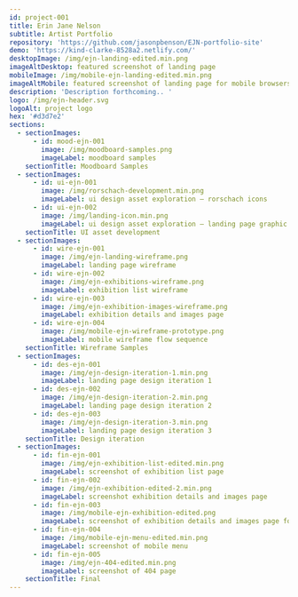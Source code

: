 ```yaml
---
id: project-001
title: Erin Jane Nelson
subtitle: Artist Portfolio
repository: 'https://github.com/jasonpbenson/EJN-portfolio-site'
demo: 'https://kind-clarke-8528a2.netlify.com/'
desktopImage: /img/ejn-landing-edited.min.png
imageAltDesktop: featured screenshot of landing page
mobileImage: /img/mobile-ejn-landing-edited.min.png
imageAltMobile: featured screenshot of landing page for mobile browsers
description: 'Description forthcoming.. '
logo: /img/ejn-header.svg
logoAlt: project logo
hex: '#d3d7e2'
sections:
  - sectionImages:
      - id: mood-ejn-001
        image: /img/moodboard-samples.png
        imageLabel: moodboard samples
    sectionTitle: Moodboard Samples
  - sectionImages:
      - id: ui-ejn-001
        image: /img/rorschach-development.min.png
        imageLabel: ui design asset exploration – rorschach icons
      - id: ui-ejn-002
        image: /img/landing-icon.min.png
        imageLabel: ui design asset exploration – landing page graphic
    sectionTitle: UI asset development
  - sectionImages:
      - id: wire-ejn-001
        image: /img/ejn-landing-wireframe.png
        imageLabel: landing page wireframe
      - id: wire-ejn-002
        image: /img/ejn-exhibitions-wireframe.png
        imageLabel: exhibition list wireframe
      - id: wire-ejn-003
        image: /img/ejn-exhibition-images-wireframe.png
        imageLabel: exhibition details and images page
      - id: wire-ejn-004
        image: /img/mobile-ejn-wireframe-prototype.png
        imageLabel: mobile wireframe flow sequence
    sectionTitle: Wireframe Samples
  - sectionImages:
      - id: des-ejn-001
        image: /img/ejn-design-iteration-1.min.png
        imageLabel: landing page design iteration 1
      - id: des-ejn-002
        image: /img/ejn-design-iteration-2.min.png
        imageLabel: landing page design iteration 2
      - id: des-ejn-003
        image: /img/ejn-design-iteration-3.min.png
        imageLabel: landing page design iteration 3
    sectionTitle: Design iteration
  - sectionImages:
      - id: fin-ejn-001
        image: /img/ejn-exhibition-list-edited.min.png
        imageLabel: screenshot of exhibition list page
      - id: fin-ejn-002
        image: /img/ejn-exhibition-edited-2.min.png
        imageLabel: screenshot exhibition details and images page
      - id: fin-ejn-003
        image: /img/mobile-ejn-exhibition-edited.png
        imageLabel: screenshot of exhibition details and images page for mobile browsers
      - id: fin-ejn-004
        image: /img/mobile-ejn-menu-edited.min.png
        imageLabel: screenshot of mobile menu
      - id: fin-ejn-005
        image: /img/ejn-404-edited.min.png
        imageLabel: screenshot of 404 page
    sectionTitle: Final
---
```


